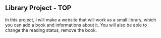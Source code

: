 ## Library Project - TOP

In this project, I will make a website that will work as a small library, which 
you can add a book and informations about it. You will also be able to change
the reading status, remove the book. 

